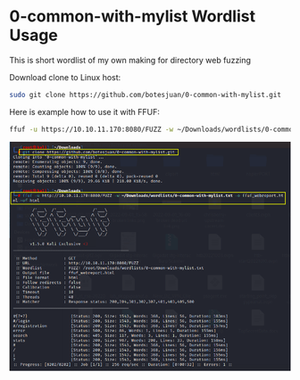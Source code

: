 # 0-common-with-mylist Wordlist Usage
This is short wordlist of my own making for directory web fuzzing

Download clone to Linux host:
```bash
sudo git clone https://github.com/botesjuan/0-common-with-mylist.git
```

Here is example how to use it with FFUF:
```bash
ffuf -u https://10.10.11.170:8080/FUZZ -w ~/Downloads/wordlists/0-common-with-mylist.txt -o ffuf_webreport.html -of html
```
![Sample FFuF usage with wordlist](20221017.png)
